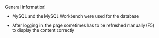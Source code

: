 General information!

- MySQL and the MySQL Workbench were used for the database

- After logging in, the page sometimes has to be refreshed manually (F5) to display the content correctly

